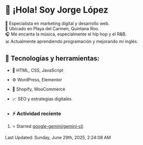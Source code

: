 # 👋 ¡Hola! Soy Jorge López  

🚀 Especialista en marketing digital y desarrollo web.  
📍 Ubicado en Playa del Carmen, Quintana Roo.  
🎧 Me encanta la música, especialmente el hip hop y el R&B.  
📊 Actualmente aprendiendo programación y mejorando mi inglés.  

## 🌟 Tecnologías y herramientas:
- 📌 HTML, CSS, JavaScript
- ⚙️ WordPress, Elementor
- 🛒 Shopify, WooCommerce
- 📈 SEO y estrategias digitales

- ### :zap: Actividad reciente
<!--RECENT_ACTIVITY:start-->
1. ⭐ Starred [google-gemini/gemini-cli](https://github.com/google-gemini/gemini-cli)
<!--RECENT_ACTIVITY:end-->
<!--RECENT_ACTIVITY:last_update-->
Last Updated: Sunday, June 29th, 2025, 2:24:08 AM
<!--RECENT_ACTIVITY:last_update_end-->
